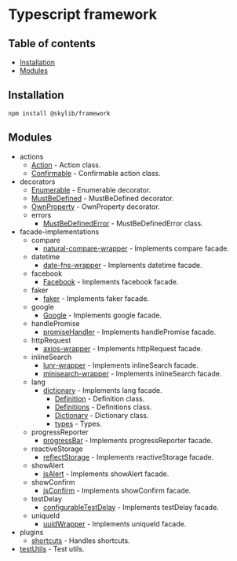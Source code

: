 # Typescript framework

## Table of contents

- [Installation](#installation)
- [Modules](#modules)

## <a name="installation"></a>Installation

    npm install @skylib/framework

## <a name="modules"></a>Modules

- actions
  - [Action](https://ilyub.github.io/typescript-framework/modules/actions_Action.html) - Action class.
  - [Confirmable](https://ilyub.github.io/typescript-framework/modules/actions_Confirmable.html) - Confirmable action class.
- decorators
  - [Enumerable](https://ilyub.github.io/typescript-framework/modules/decorators_Enumerable.html) - Enumerable decorator.
  - [MustBeDefined](https://ilyub.github.io/typescript-framework/modules/decorators_MustBeDefined.html) - MustBeDefined decorator.
  - [OwnProperty](https://ilyub.github.io/typescript-framework/modules/decorators_OwnProperty.html) - OwnProperty decorator.
  - errors
    - [MustBeDefinedError](https://ilyub.github.io/typescript-framework/modules/decorators_errors_MustBeDefinedError.html) - MustBeDefinedError class.
- facade-implementations
  - compare
    - [natural-compare-wrapper](https://ilyub.github.io/typescript-framework/modules/facade_implementations_compare_natural_compare_wrapper.html) - Implements compare facade.
  - datetime
    - [date-fns-wrapper](https://ilyub.github.io/typescript-framework/modules/facade_implementations_datetime_date_fns_wrapper.html) - Implements datetime facade.
  - facebook
    - [Facebook](https://ilyub.github.io/typescript-framework/modules/facade_implementations_facebook_Facebook.html) - Implements facebook facade.
  - faker
    - [faker](https://ilyub.github.io/typescript-framework/modules/facade_implementations_faker_lorem_ipsum_wrapper.html) - Implements faker facade.
  - google
    - [Google](https://ilyub.github.io/typescript-framework/modules/facade_implementations_google_Google.html) - Implements google facade.
  - handlePromise
    - [promiseHandler](https://ilyub.github.io/typescript-framework/modules/facade_implementations_handlePromise_promiseHandler.html) - Implements handlePromise facade.
  - httpRequest
    - [axios-wrapper](https://ilyub.github.io/typescript-framework/modules/facade_implementations_httpRequest_axios_wrapper.html) - Implements httpRequest facade.
  - inlineSearch
    - [lunr-wrapper](https://ilyub.github.io/typescript-framework/modules/facade_implementations_inlineSearch_lunr_wrapper.html) - Implements inlineSearch facade.
    - [minisearch-wrapper](https://ilyub.github.io/typescript-framework/modules/facade_implementations_inlineSearch_minisearch_wrapper.html) - Implements inlineSearch facade.
  - lang
    - [dictionary](https://ilyub.github.io/typescript-framework/modules/facade_implementations_lang_dictionary.html) - Implements lang facade.
      - [Definition](https://ilyub.github.io/typescript-framework/modules/facade_implementations_lang_dictionary_Definition.html) - Definition class.
      - [Definitions](https://ilyub.github.io/typescript-framework/modules/facade_implementations_lang_dictionary_Definitions.html) -  Definitions class.
      - [Dictionary](https://ilyub.github.io/typescript-framework/modules/facade_implementations_lang_dictionary_Dictionary.html) -  Dictionary class.
      - [types](https://ilyub.github.io/typescript-framework/modules/facade_implementations_lang_dictionary_types.html) - Types.
  - progressReporter
    - [progressBar](https://ilyub.github.io/typescript-framework/modules/facade_implementations_progressReporter_progressBar.html) - Implements progressReporter facade.
  - reactiveStorage
    - [reflectStorage](https://ilyub.github.io/typescript-framework/modules/facade_implementations_reactiveStorage_reflectStorage.html) - Implements reactiveStorage facade.
  - showAlert
    - [jsAlert](https://ilyub.github.io/typescript-framework/modules/facade_implementations_showAlert_jsAlert.html) - Implements showAlert facade.
  - showConfirm
    - [jsConfirm](https://ilyub.github.io/typescript-framework/modules/facade_implementations_showConfirm_jsConfirm.html) - Implements showConfirm facade.
  - testDelay
    - [configurableTestDelay](https://ilyub.github.io/typescript-framework/modules/facade_implementations_testDelay_configurableTestDelay.html) - Implements testDelay facade.
  - uniqueId
    - [uuidWrapper](https://ilyub.github.io/typescript-framework/modules/facade_implementations_uniqueId_uuidWrapper.html) - Implements uniqueId facade.
- plugins
  - [shortcuts](https://ilyub.github.io/typescript-framework/modules/plugins_shortcuts.html) - Handles shortcuts.
- [testUtils](https://ilyub.github.io/typescript-framework/modules/testUtils.html) - Test utils.
